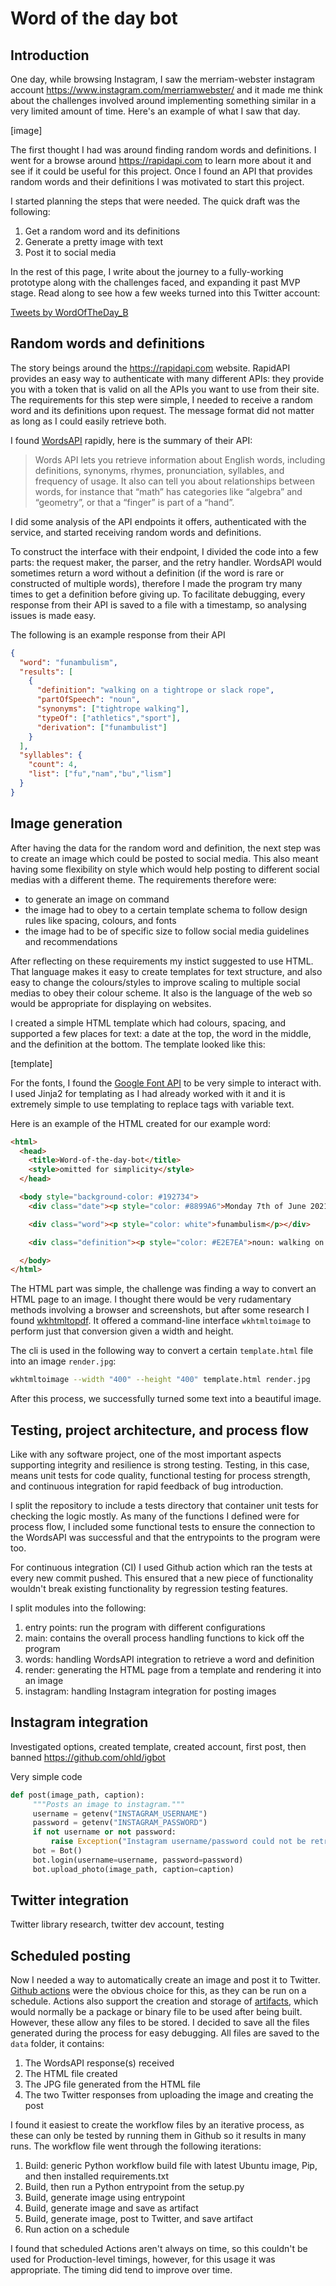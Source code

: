 # Word of the day bot

## Introduction

One day, while browsing Instagram, I saw the merriam-webster instagram account
https://www.instagram.com/merriamwebster/ and it made me think about the challenges
involved around implementing something similar in a very limited amount of time. Here's
an example of what I saw that day.

[image]

The first thought I had was around finding random words and definitions. I went for a
browse around https://rapidapi.com to learn more about it and see if it could
be useful for this project. Once I found an API that provides random words and their
definitions I was motivated to start this project.

I started planning the steps that were needed. The quick draft was the following:
1. Get a random word and its definitions
2. Generate a pretty image with text
3. Post it to social media

In the rest of this page, I write about the journey to a fully-working prototype along
with the challenges faced, and expanding it past MVP stage. Read along to see how a few
weeks turned into this Twitter account:

<a class="twitter-timeline" data-lang="en" data-width="500" data-height="800" data-theme="dark" href="https://twitter.com/WordOfTheDay_B?ref_src=twsrc%5Etfw">Tweets by WordOfTheDay_B</a> <script async src="https://platform.twitter.com/widgets.js" charset="utf-8"></script> 


## Random words and definitions

The story beings around the https://rapidapi.com website. RapidAPI provides an easy way
to authenticate with many different APIs: they provide you with a token that is
valid on all the APIs you want to use from their site.
The requirements for this step were simple, I needed to receive a random word and its
definitions upon request. The message format did not matter as long as I could easily
retrieve both.

I found [WordsAPI](https://rapidapi.com/dpventures/api/wordsapi/) rapidly, here is the
summary of their API:
> Words API lets you retrieve information about English words, including definitions,
synonyms, rhymes, pronunciation, syllables, and frequency of usage. It also can tell
you about relationships between words, for instance that “math” has categories like
“algebra” and “geometry”, or that a “finger” is part of a “hand”.

I did some analysis of the API endpoints it offers, authenticated with the service, and
started receiving random words and definitions.

To construct the interface with their endpoint, I divided the code into a few parts:
the request maker, the parser, and the retry handler. WordsAPI would sometimes return a
word without a definition (if the word is rare or constructed of multiple words),
therefore I made the program try many times to get a definition before giving up. To
facilitate debugging, every response from their API is saved to a file with a timestamp,
so analysing issues is made easy.

The following is an example response from their API

``` json
{
  "word": "funambulism",
  "results": [
    {
      "definition": "walking on a tightrope or slack rope",
      "partOfSpeech": "noun",
      "synonyms": ["tightrope walking"],
      "typeOf": ["athletics","sport"],
      "derivation": ["funambulist"]
    }
  ],
  "syllables": {
    "count": 4,
    "list": ["fu","nam","bu","lism"]
  }
}
```


## Image generation

After having the data for the random word and definition, the next step was to create
an image which could be posted to social media. This also meant having some flexibility
on style which would help posting to different social medias with a different theme. The
requirements therefore were:
- to generate an image on command
- the image had to obey to a certain template schema to follow design rules like
  spacing, colours, and fonts
- the image had to be of specific size to follow social media guidelines and
  recommendations

After reflecting on these requirements my instict suggested to use HTML. That language
makes it easy to create templates for text structure, and also easy to change the
colours/styles to improve scaling to multiple social medias to obey their colour scheme.
It also is the language of the web so would be appropriate for displaying on websites.

I created a simple HTML template which had colours, spacing, and supported a few places
for text: a date at the top, the word in the middle, and the definition at the bottom.
The template looked like this:

[template]

For the fonts, I found the [Google Font API] to be very simple to interact with.
I used Jinja2 for templating as I had already worked with it and it is extremely simple
to use templating to replace tags with variable text.

Here is an example of the HTML created for our example word:

``` html
<html>
  <head>
    <title>Word-of-the-day-bot</title>
    <style>omitted for simplicity</style>
  </head>

  <body style="background-color: #192734">
    <div class="date"><p style="color: #8899A6">Monday 7th of June 2021</p></div>

    <div class="word"><p style="color: white">funambulism</p></div>

    <div class="definition"><p style="color: #E2E7EA">noun: walking on a tightrope or slack rope</p></div>

  </body>
</html>
```

The HTML part was simple, the challenge was finding a way to convert an HTML page to an
image. I thought there would be very rudamentary methods involving a browser and
screenshots, but after some research I found [wkhtmltopdf]. It offered a command-line
interface `wkhtmltoimage` to perform just that conversion given a width and height.

The cli is used in the following way to convert a certain `template.html` file into an
image `render.jpg`:
``` sh
wkhtmltoimage --width "400" --height "400" template.html render.jpg
```

After this process, we successfully turned some text into a beautiful image.

[Google Font API]: https://developers.google.com/fonts/docs/developer_api
[wkhtmltopdf]: https://wkhtmltopdf.org/


## Testing, project architecture, and process flow

Like with any software project, one of the most important aspects supporting integrity
and resilience is strong testing. Testing, in this case, means unit tests for code
quality, functional testing for process strength, and continuous integration for
rapid feedback of bug introduction.

I split the repository to include a tests directory that container unit tests for
checking the logic mostly. As many of the functions I defined were for process flow, 
I included some functional tests to ensure the connection to the WordsAPI was successful
and that the entrypoints to the program were too.

For continuous integration (CI) I used Github action which ran the tests at every new
commit pushed. This ensured that a new piece of functionality wouldn't break existing
functionality by regression testing features.

I split modules into the following:
1. entry points: run the program with different configurations
2. main: contains the overall process handling functions to kick off the program
3. words: handling WordsAPI integration to retrieve a word and definition
4. render: generating the HTML page from a template and rendering it into an image
5. instagram: handling Instagram integration for posting images


## Instagram integration

Investigated options, created template, created account, first post, then banned https://github.com/ohld/igbot

Very simple code
``` py
def post(image_path, caption):
     """Posts an image to instagram."""
     username = getenv("INSTAGRAM_USERNAME")
     password = getenv("INSTAGRAM_PASSWORD")
     if not username or not password:
         raise Exception("Instagram username/password could not be retrieved from env.")
     bot = Bot()
     bot.login(username=username, password=password)
     bot.upload_photo(image_path, caption=caption)
```

## Twitter integration
Twitter library research, twitter dev account, testing


## Scheduled posting
Now I needed a way to automatically create an image and post it to Twitter. [Github actions]() were the obvious choice for this, as they can be run on a schedule.
Actions also support the creation and storage of [artifacts](), which would normally be a package or binary file to be used after being built. However, these allow
any files to be stored. I decided to save all the files generated during the process for easy debugging. All files are saved to the `data` folder, it contains:
1. The WordsAPI response(s) received
2. The HTML file created
3. The JPG file generated from the HTML file
4. The two Twitter responses from uploading the image and creating the post

I found it easiest to create the workflow files by an iterative process, as these can only be tested by running them in Github so it results in many runs. The
workflow file went through the following iterations:
1. Build: generic Python workflow build file with latest Ubuntu image, Pip, and then installed requirements.txt
2. Build, then run a Python entrypoint from the setup.py
3. Build, generate image using entrypoint
4. Build, generate image and save as artifact
5. Build, generate image, post to Twitter, and save artifact
6. Run action on a schedule

I found that scheduled Actions aren't always on time, so this couldn't be used for Production-level timings, however, for this usage it was appropriate. The timing
did tend to improve over time.
